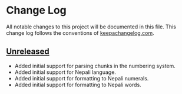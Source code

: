 # Change Log
All notable changes to this project will be documented in this file. This change log follows the conventions of [keepachangelog.com](http://keepachangelog.com/).

## [Unreleased]
- Added initial support for parsing chunks in the numbering system.
- Added initial support for Nepali language.
- Added initial support for formatting to Nepali numerals.
- Added initial support for formatting to Nepali words.

[Unreleased]: https://github.com/suvash/lakh-crore-numbers/compare/134c3346b6b00ea625a22861bb020ec801b064d2...HEAD
